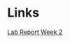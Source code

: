 # Links

[Lab Report Week 2](https://zachperry197.github.io/cse15l-lab-reports/lab-report-1-week-2.html)
